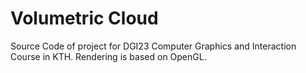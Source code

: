 # Volumetric Cloud
Source Code of project for DGI23 Computer Graphics and Interaction Course in KTH. Rendering is based on OpenGL. 
